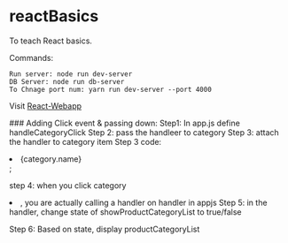 # reactBasics
To teach React basics.

Commands:
```
Run server: node run dev-server
DB Server: node run db-server
To Chnage port num: yarn run dev-server --port 4000
```
Visit [React-Webapp](https://react-app-basics.herokuapp.com/)

### Adding Click event & passing down:
Step1: In app.js define handleCategoryClick
Step 2: pass the handleer to category
Step 3: attach the handler to category item
Step 3 code: 
<li onClick={this.props.handleCategoryClick} key={category.id}>{category.name} </li>;

step 4: when you click category <li>, you are actually calling a handler on handler in appjs
Step 5: in the handler, change state of showProductCategoryList to true/false

Step 6: Based on state, display productCategoryList